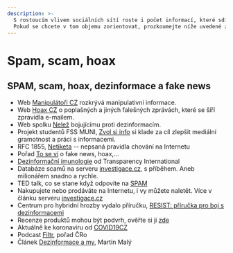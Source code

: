 ```yaml
---
description: >-
  S rostoucím vlivem sociálních sítí roste i počet informací, které sdílíme.
  Pokud se chcete v tom objemu zorientovat, prozkoumejte níže uvedené zdroje.
---
```


# Spam, scam, hoax

## SPAM, scam, hoax, dezinformace a fake news

* Web [Manipulátoři CZ](https://manipulatori.cz/) rozkrývá manipulativní informace.
* Web [Hoax CZ](http://hoax.cz/) o poplašných a jiných falešných zprávách, které se šíří zpravidla e-mailem.
* Web spolku [Nelež](https://www.nelez.cz/) bojujícímu proti dezinformacím.
* Projekt studentů FSS MUNI, [Zvol si info](https://zvolsi.info/) si klade za cíl zlepšit mediální gramotnost a práci s informacemi.
* RFC 1855, [Netiketa](https://www.hoax.cz/hoax/netiketa) -- nepsaná pravidla chování na Internetu
* Pořad [To se ví](https://www.ceskatelevize.cz/porady/12884096665-to-se-vi/) o fake news, hoax,...
* [Dezinformační imunologie](https://www.youtube.com/playlist?list=PLVfIkbZEOn9l5\_VcUlwoKXclf7znrMJ5D) od Transparency International
* Databáze scamů na serveru [investigace.cz](https://www.investigace.cz/vyzkouseli-jsme-za-vas-milionarem-snadno-a-rychle/), s příběhem. Aneb milionářem snadno a rychle.
* TED talk, co se stane když odpovíte na [SPAM](https://www.ted.com/talks/james\_veitch\_this\_is\_what\_happens\_when\_you\_reply\_to\_spam\_email?language=cs)
* Nakupujete nebo prodáváte na Internetu, i vy můžete naletět. Více v článku serveru [investigace.cz](https://www.investigace.cz/bazarovy-vyprodej-podvodu-419/)
* Centrum pro hybridní hrozby vydalo příručku, [RESIST: příručka pro boj s dezinformacemi](https://www.mvcr.cz/cthh/soubor/resist-cz-pdf.aspx)
* Recenze produktů mohou být podvrh, ověřte si ji [zde](https://www.fakespot.com/)
* Aktuálně ke koronaviru od [COVID19CZ](https://www.cesnet.cz/2020/03/kyberneticka-bezpecnost-v-souvislosti-s-virem-covid-19/)
* Podcast [Filtr](https://www.mujrozhlas.cz/filtr/filtr), pořad ČRo
* Článek [Dezinformace a my](https://www.info.cz/nazory/virus-dezinformace), Martin Malý
